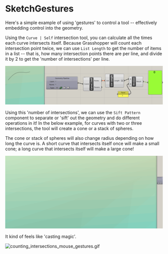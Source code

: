 # SketchGestures

Here's a simple example of using 'gestures' to control a tool -- effectively embedding control into the geometry.

Using the `Curve | Self` intersection tool, you can calculate all the times each curve intersects itself. Because Grasshopper will count each intersection point twice, we can use `List Length` to get the number of items in a list -- that is, how many intersection points there are per line, and divide it by 2 to get the 'number of intersections' per line.

![counting_intersections.gif](gifs/counting_intersections.gif)

Using this 'number of intersections', we can use the `Sift Pattern` component to separate or 'sift' out the geometry and do different operations in it! In the below example, for curves with two or three intersections, the tool will create a cone or a stack of spheres.

The cone or stack of spheres will also change radius depending on how long the curve is. A short curve that intersects itself once will make a small cone; a long curve that intersects itself will make a large cone!

![counting_intersections_mouse_gestures.gif](gifs/counting_intersections_mouse_gestures.gif)

It kind of feels like 'casting magic'.

![counting_intersections_mouse_gestures.gif](gifs/gesture_magic.gif)
